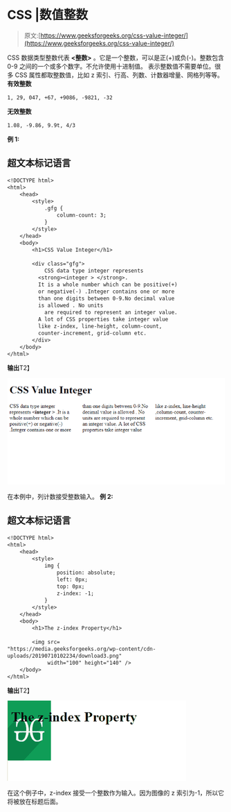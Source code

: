 # CSS |数值整数

> 原文:[https://www.geeksforgeeks.org/css-value-integer/](https://www.geeksforgeeks.org/css-value-integer/)

CSS 数据类型整数代表 **<整数>** 。它是一个整数，可以是正(+)或负(-)。整数包含 0-9 之间的一个或多个数字。不允许使用十进制值。
表示整数值不需要单位。很多 CSS 属性都取整数值，比如 z 索引、行高、列数、计数器增量、网格列等等。
**有效整数**

```
1, 29, 047, +67, +9086, -9821, -32
```

**无效整数**

```
1.08, -9.86, 9.9t, 4/3
```

**例 1:**

## 超文本标记语言

```
<!DOCTYPE html>
<html>
    <head>
        <style>
            .gfg {
                column-count: 3;
            }
        </style>
    </head>
    <body>
        <h1>CSS Value Integer</h1>

        <div class="gfg">
            CSS data type integer represents
          <strong><integer > </strong>.
          It is a whole number which can be positive(+)
          or negative(-) .Integer contains one or more
          than one digits between 0-9.No decimal value
          is allowed . No units
            are required to represent an integer value.
          A lot of CSS properties take integer value
          like z-index, line-height, column-count,
          counter-increment, grid-column etc.
        </div>
    </body>
</html>
```

**输出**T2】

![](img/e6a7e7d2a72710fb355346dee4d86ec6.png)

在本例中，列计数接受整数输入。
**例 2:**

## 超文本标记语言

```
<!DOCTYPE html>
<html>
    <head>
        <style>
            img {
                position: absolute;
                left: 0px;
                top: 0px;
                z-index: -1;
            }
        </style>
    </head>
    <body>
        <h1>The z-index Property</h1>

        <img src=
"https://media.geeksforgeeks.org/wp-content/cdn-uploads/20190710102234/download3.png"
             width="100" height="140" />
    </body>
</html>
```

**输出**T2】

![](img/b0c4648f25e705a4d2c2ac943f1d7099.png)

在这个例子中，z-index 接受一个整数作为输入。因为图像的 z 索引为-1，所以它将被放在标题后面。